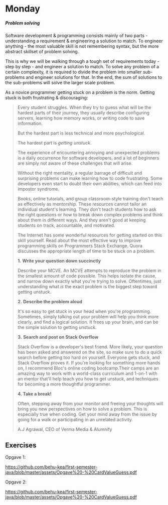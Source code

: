 # Monday

##### Problem solving

Software development & programming consists mainly of two parts - understanding a requirement & engineering a solution to match. To engineer anything - the most valuable skill is not remembering syntax, but the more abstract skillset of problem solving.

This is why we will be walking through a tough set of requirements today - step by step - and engineer a solution to match. To solve any problem of a certain complexity, it is required to divide the problem into smaller sub-problems and engineer solutions for that. In the end, the sum of solutions to the sub-problems will solve the larger scale problem. 

As a novice programmer getting stuck on a problem is the norm. Getting stuck is both frustrating & discouraging:

> Every student struggles. When they try to guess what will be the hardest parts of their journey, they usually describe configuring servers, learning how memory works, or writing code to save information.
>
> But the hardest part is less technical and more psychological.
>
> The hardest part is *getting unstuck*.
>
> The experience of encountering annoying and unexpected problems is a daily occurrence for software developers, and a lot of beginners are simply not aware of these challenges that will arise.
>
> Without the right mentality, a regular barrage of difficult and surprising problems can make learning how to code frustrating. Some developers even start to doubt their own abilities, which can feed into impostor syndrome.
>
> Books, online tutorials, and group classroom-style training don't teach as effectively as mentorship. These resources cannot tailor an individual student's learning. They don't teach students how to ask the right questions or how to break down complex problems and think about them in different ways. And they aren't good at keeping students on track, accountable, and motivated.
>
> The Internet has some wonderful resources for getting started on this skill yourself. Read about the most effective way to improve programming skills on Programmers Stack Exchange. Quora discusses the appropriate length of time to be stuck on a problem.
>
> **1.** **Write your question down succinctly**
>
> Describe your MCVE. An MCVE attempts to reproduce the problem in the smallest amount of code possible. This helps isolate the cause, and narrow down exactly what you're trying to solve. Oftentimes, just understanding what *is* the exact problem is the biggest step toward getting unstuck.
>
> **2.** **Describe the problem aloud**
>
> It's so easy to get stuck in your head when you're programming. Sometimes, simply talking out your problem will help you think more clearly, and find a logical solution. It frees up your brain, and can be the simple solution to getting unstuck.
>
> **3.** **Search and post on Stack Overflow**
>
> Stack Overflow is a developer's best friend. More likely, your question has been asked and answered on the site, so make sure to do a quick search before getting too hard on yourself. Everyone gets stuck, and Stack Overflow proves it. If you're looking for something more hands on, I recommend Bloc's online coding bootcamp.Their camps are an amazing way to work with a world-class curriculum and 1-on-1 with an mentor that'll help teach you how to get unstuck, and techniques for becoming a more thoughtful programmer.
>
> **4. Take a break!**
>
> Often, stepping away from your monitor and freeing your thoughts will bring you new perspectives on how to solve a problem. This is especially true when coding. Get your mind away from the issue by going for a walk or participating in an unrelated activity.
>
>  A.J Agrawal, CEO of Verma Media & Alumnify



## Exercises

Opgave 1:

https://github.com/behu-kea/first-semester-java/blob/master/assets/Opgave%20-%20CardValueGuess.pdf

Opgave 2:

https://github.com/behu-kea/first-semester-java/blob/master/assets/Opgave%20-%20CardValueGuess.pdf



<!--

Masser af gode rigtige interview spørgsmål her: https://www.byte-by-byte.com/choosing-practice-questions/



### Exercise 1

Write a Java program to find the length of the longest consecutive elements sequence from a given unsorted array of integers.

Sample array: `[49, 1, 3, 200, 2, 4, 70, 5]`. The longest consecutive elements sequence is `[1, 2, 3, 4, 5]`, therefore the program will return its length 5.



### Exercise 3

Write a Java program to separate even and odd numbers of a given array of integers. Put all even numbers first, and then odd numbers



### Exercise 4

Write a Java program to check if a given array contains a subarray with 0 sum. 

Example:

Input :

```
nums1= { 1, 2, -2, 3, 4, 5, 6 }
nums2 = { 1, 2, 3, 4, 5, 6 }
nums3 = { 1, 2, -3, 4, 5, 6 }
```

Output:Does the said array contain a subarray with 0 sum: true

Does the said array contain a subarray with 0 sum: false

Does the said array contain a subarray with 0 sum: true



### Exercise 5

Write a Java program to find maximum product of two integers in a given array of integers. 

Example:

Input :

nums = { 2, 3, 5, 7, -7, 5, 8, -5 }

Output:

Pair is (7, 8), Maximum Product: 56



### Exercises lots and lots and lots and lots of EXERCISESSSSSSSSSSSS

**Arrays**

How do you find the missing number in a given integer array of 1 to 10?

How do you find the duplicate number on a given integer array?

How do you find the largest and smallest number in an unsorted integer array?

How do you find all pairs of an integer array whose sum is equal to a given number?

How do you find duplicate numbers in an array if it contains multiple duplicates?

How are duplicates removed from a given array in Java?

How is an integer array sorted in place using the quicksort algorithm?

How do you remove duplicates from an array in place?

How do you reverse an array in place in Java?



**Strings**

How do you check if two strings are anagrams of each other?

How do you print the first non-repeated character from a string?

How do you find all permutations of a string?

How do you check if two strings are a rotation of each other?

How do you check if a given string is a palindrome?



**General**

Find the median of two sorted arrays. Click for the solution.

Given two strings, write a function that returns the longest common substring. 

Compress a string by shortening every repeated char to that char followed by the number of repetitions. 





Implement fizz buzz in Java

https://leetcode.com/problems/fizz-buzz/

-->